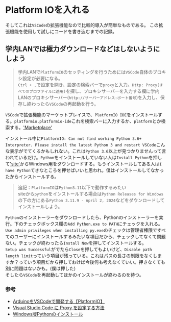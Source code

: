 # Platform IOを入れる

そしてこれは`VSCode`の拡張機能なので比較的導入が簡単なものである。
この拡張機能を使用して試しにコードを書き込むまでの記録。  

## 学内LANでは極力ダウンロードなどはしないようにしよう

> 学内LANで`PlatformIO`のセッティングを行うためには`VSCode`自体のプロキシ設定が必要になる。  
> `Ctrl + ,`で設定を開き、設定の検索バーで`proxy`と入力。`Http: Proxy(すべてのプロファイルに適用)`を探し、プロキシサーバーを入力する欄に学内LANのプロキシサーバー(`http://サーバーアドレス:ポート番号`)を入力し、保存し終わったら`VSCode`の再起動を行う。  

`VSCode`で拡張機能のマーケットプレイスで、`PlatformIO IDE`をインストールする。`platformio.platformio-ide`これを検索バーに入力するか、`platform`とか検索する。['Marketplace'](https://marketplace.visualstudio.com/items/?itemName=platformio.platformio-ide)  

インストール中に`PlatformIO: Can not find working Python 3.6+ Interpreter. Please install the latest Python 3 and restart VSCode`こんな表示がでてくるかもしれない。これは`Python 3.6`以上が見つかりませんって言われているだけ。`Python`をインストールしていない人は`Install Python`を押して['site'](https://www.python.org/downloads/)からWindows用をダウンロードする。もうインストールしてある人は`I have Python`てきなところを押せばいいと思われ。僕はインストールしてなかったからインストールする。  

> 追記：`PlatformIO`は`Python3.11`以下で動作するみたい  
> siteから`python`をインストールする場合は`Python Releases for Windows`の下の方にある`Python 3.11.9 - April 2, 2024`などをダウンロードしてインストールしよう。  

`Python`のインストーラーをダウンロードしたら、Pythonのインストーラーを実行。下のチェックボックス欄の`Add Python.exe to PATH`にチェックを入れる。`Use admin privileges when installing py.exe`のチェックは管理者権限ですべてのユーザーにインストールするみたいな項目だから、チェックしてなくて問題ない。チェックが終わったら`Install Now`を押してインストールする。  
`Setup was Successful`がでたら`Close`を押してもよいけど、`Disable path length limit`っていう項目が残っている。これはパスの長さの制限をなくしますか？っていう項目だから押しておけば今後何も考えなくていい。押さなくても別に問題はないかも。(僕は押した)  
そしたら`VSCode`を再起動してほかのインストールが終わるのを待つ。  

### 参考

* [ArduinoをVSCodeで開発する【PlatformIO】](https://tech.nri-net.com/entry/arduino_with_vscode)  
* [Visual Studio Code に Proxy を設定する方法](https://qiita.com/cointoss1973/items/b3c84daeed90fd183501)  
* [Windows版Pythonのインストール](https://www.python.jp/install/windows/install.html)  
